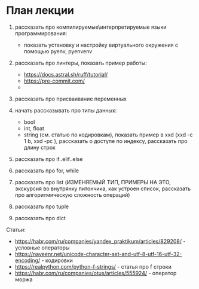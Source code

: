 # План лекции

1) рассказать про компилируемые\интерпретируемые языки программирования:
    - показать установку и настройку виртуального окружения с помощью pyenv, pyenvenv

2) рассказать про линтеры, показать пример работы:
   - https://docs.astral.sh/ruff/tutorial/
   - https://pre-commit.com/
   - 

3) рассказать про присваивание переменных

4) начать рассказывать про типы данных:
   - bool
   - int, float
   - string (см. статью по кодировкам), показать пример в xxd (xxd -c 1 b, xxd -pc ), рассказать о доступе по индексу, рассказать про длину строк

5) рассказать про if..elif..else

6) рассказать про for, while

7) рассказать про list (ИЗМЕНЯЕМЫЙ ТИП, ПРИМЕРЫ НА ЭТО, экскурсия во внутрянку питончика, как устроен список, рассказать про алгоритмическую сложность операций)

8) рассказать про tuple

9) рассказать про dict

Статьи:
- https://habr.com/ru/companies/yandex_praktikum/articles/829208/ - условные операторы
- https://naveenr.net/unicode-character-set-and-utf-8-utf-16-utf-32-encoding/ - кодировки
- https://realpython.com/python-f-strings/ - статья про f строки
- https://habr.com/ru/companies/otus/articles/555924/ - оператор моржа 